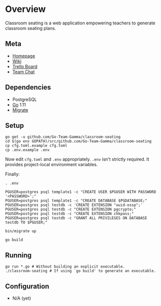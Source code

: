 # Overview

Classroom seating is a web application empowering teachers to generate classroom seating plans.

## Meta
- [Homepage](https://github.com/Go-Team-Gamma/classroom-seating)
- [Wiki](https://github.com/Go-Team-Gamma/classroom-seating/wiki)
- [Trello Board](https://trello.com/b/pqQOUld5/classroom-seating)
- [Team Chat](https://nextcloud.groovestomp.com/call/u9dksneb)

## Dependencies
- PostgreSQL
- [Go](https://golang.org/) 1.11
- [Migrate](https://github.com/golang-migrate/migrate/tree/master/cli)

## Setup
```
go get -u github.com/Go-Team-Gamma/classroom-seating
cd $(go env GOPATH)/src/github.com/Go-Team-Gamma/classroom-seating
cp cfg.toml.example cfg.toml
cp .env.example .env
```
Now edit `cfg.toml` and `.env` appropriately.
`.env` isn't strictly required. It provides project-local environment variables.

Finally:
```
. .env

PGUSER=postgres psql template1 -c "CREATE USER $PGUSER WITH PASSWORD '<PASSWORD>';"
PGUSER=postgres psql template1 -c "CREATE DATABASE $PGDATABASE;"
PGUSER=postgres psql testdb -c 'CREATE EXTENSION "uuid-ossp";'
PGUSER=postgres psql testdb -c "CREATE EXTENSION pgcrypto;"
PGUSER=postgres psql testdb -c "CREATE EXTENSION chkpass;"
PGUSER=postgres psql testdb -c "GRANT ALL PRIVILEGES ON DATABASE testdb TO $PGUSER;"

bin/migrate up

go build
```

## Running
```
go run *.go # Without building an explicit executable.
./classroom-seating # If using `go build' to generate an executable.
```

## Configuration
- N/A (yet)